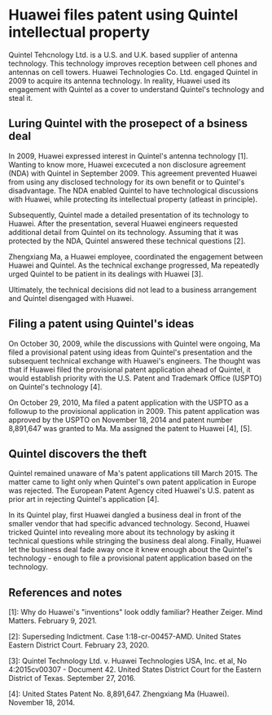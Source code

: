 # Huawei files patent using Quintel intellectual property
Quintel Tehcnology Ltd. is a U.S. and U.K. based supplier of antenna technology.
This technology improves reception between cell phones and antennas on cell towers.
Huawei Technologies Co. Ltd. engaged Quintel in 2009 to acquire its antenna technology.
In reality, Huawei used its engagement with Quintel as a cover to understand Quintel's technology and steal it.

## Luring Quintel with the prosepect of a bsiness deal
In 2009, Huawei expressed interest in Quintel's antenna technology \[1\].
Wanting to know more, Huawei excecuted a non disclosure agreement (NDA) with Quintel in September 2009.
This agreement prevented Huawei from using any disclosed technology for its own benefit or to Quintel's disadvantage.
The NDA enabled Quintel to have technological discussions with Huawei, while protecting its intellectual property (atleast in principle).

Subsequently, Quintel made a detailed presentation of its technology to Huawei.
After the presentation, several Huawei engineers requested additional detail from Quintel on its technology.
Assuming that it was protected by the NDA, Quintel answered these technical questions \[2\].

Zhengxiang Ma, a Huawei employee, coordinated the engagement between Huawei and Quintel.
As the technical exchange progressed, Ma repeatedly urged Quintel to be patient in its dealings with Huawei \[3\].

Ultimately, the technical decisions did not lead to a business arrangement and Quintel disengaged with Huawei.

## Filing a patent using Quintel's ideas
On October 30, 2009, while the discussions with Quintel were ongoing, Ma filed a provisional patent using ideas from Quintel's presentation and the subsequent technical exchange with Huawei's engineers.
The thought was that if Huawei filed the provisional patent application ahead of Quintel, it would establish priority with the U.S. Patent and Trademark Office (USPTO) on Quintel's technology \[4\].

On October 29, 2010, Ma filed a patent application with the USPTO as a followup to the provisional application in 2009.
This patent application was approved by the USPTO on November 18, 2014 and patent number 8,891,647 was granted to Ma.
Ma assigned the patent to Huawei \[4\], \[5\].

## Quintel discovers the theft
Quintel remained unaware of Ma's patent applications till March 2015.
The matter came to light only when Quintel's own patent application in Europe was rejected.
The European Patent Agency cited Huawei's U.S. patent as prior art in rejecting Quintel's application \[4\].

In its Quintel play, first Huawei dangled a business deal in front of the smaller vendor that had specific advanced technology.
Second, Huawei tricked Quintel into revealing more about its technology by asking it technical questions while stringing the business deal along.
Finally, Huawei let the business deal fade away once it knew enough about the Quintel's technology - enough to file a provisional patent application based on the technology.

## References and notes
\[1\]: Why do Huawei's "inventions" look oddly familiar? Heather Zeiger. Mind Matters. February 9, 2021.

\[2\]: Superseding Indictment. Case 1:18-cr-00457-AMD. United States Eastern District Court. February 23, 2020.

\[3\]: Quintel Technology Ltd. v. Huawei Technologies USA, Inc. et al, No 4:2015cv00307 - Document 42. United States District Court for the Eastern District of Texas. September 27, 2016.

\[4\]: United States Patent No. 8,891,647. Zhengxiang Ma (Huawei). November 18, 2014.
